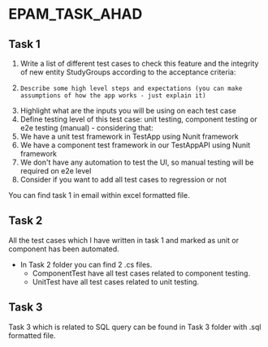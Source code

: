 # EPAM_TASK_AHAD

## Task 1
1.	Write a list of different test cases to check this feature and the integrity of new entity StudyGroups according to the acceptance criteria:
 1.		Describe some high level steps and expectations (you can make assumptions of how the app works - just explain it)
 2.	Highlight what are the inputs you will be using on each test case
 3.	Define testing level of this test case: unit testing, component testing or e2e testing (manual) - considering that:
   1.	We have a unit test framework in TestApp using Nunit framework
   2.	We have a component test framework in our TestAppAPI using Nunit framework
   3.	We don't have any automation to test the UI, so manual testing will be required on e2e level
4.	Consider if you want to add all test cases to regression or not

You can find task 1 in email within excel formatted file.

## Task 2
All the test cases which I have written in task 1 and marked as unit or component has been automated.
* In Task 2 folder you can find 2 .cs files.
  * ComponentTest have all test cases related to component testing.
  * UnitTest have all test cases related to unit testing.

## Task 3
Task 3 which is related to SQL query can be found in Task 3 folder with .sql formatted file.
